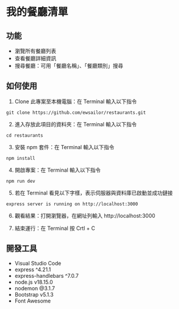 # 我的餐廳清單

## 功能

- 瀏覽所有餐廳列表
- 查看餐廳詳細資訊
- 搜尋餐廳：可用「餐廳名稱」、「餐廳類別」搜尋

## 如何使用

1. Clone 此專案至本機電腦：在 Terminal 輸入以下指令

```
git clone https://github.com/ewsailor/restaurants.git
```

2. 進入存放此項目的資料夾：在 Terminal 輸入以下指令

```
cd restaurants
```

3. 安裝 npm 套件：在 Terminal 輸入以下指令

```
npm install
```

4. 開啟專案：在 Terminal 輸入以下指令

```
npm run dev
```

5. 若在 Terminal 看見以下字樣，表示伺服器與資料庫已啟動並成功鏈接

```
express server is running on http://localhost:3000
```

6. 觀看結果：打開瀏覽器，在網址列輸入 http://localhost:3000

7. 結束運行：在 Terminal 按 Crtl + C

## 開發工具

- Visual Studio Code
- express ^4.21.1
- express-handlebars ^7.0.7
- node.js v18.15.0
- nodemon @3.1.7
- Bootstrap v5.1.3
- Font Awesome
